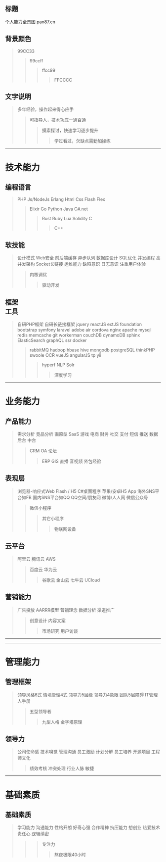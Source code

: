 ## 标题
个人能力全景图 pan87.cn

## 背景颜色

> 99CC33
> > 99ccff
> > > ffcc99
> > > > FFCCCC

## 文字说明

> 多年经验，操作起来得心应手
> > 可指导人，技术功底一通百通
> > > 摸索探讨，快速学习逐步提升
> > > > 学过看过，欠缺点需勤加操练

---

# 技术能力

## 编程语言
> PHP
> Js/NodeJs
> Erlang
> Html
> Css
> Flash
> Flex
> > Elixir
> > Go
> > Python
> > Java
> > C#.net
> > > Rust
> > > Ruby
> > > Lua
> > > Solidity
> > > C
> > > > C++

## 软技能
> 设计模式
> Web安全
> 前后端缓存
> 异步队列
> 数据库设计
> SQL优化
> 并发编程
> 高并发架构
> Socket长链接
> 运维能力
> 缺陷意识
> 日志意识
> 注重用户体验
> > 内核调优
> > > 驱动开发

## 框架<br>工具
> 自研PHP框架
> 自研长链接框架
> jquery
> reactJS
> extJS
> foundation
> bootstrap
> symfony
> laravel
> adobe air
> cordova
> nginx
> apache
> mysql
> redis
> memcache
> git
> workerman
> couchDB
> dynamoDB
> sphinx
> ElasticSearch
> graphQL
> ssr
> docker
> > rabbitMQ
> > hadoop
> > hbase
> > hive
> > mongodb
> > postgreSQL
> > thinkPHP
> > swoole
> > OCR
> > vueJS
> > angularJS
> > tp
> > yii
> > > hyperf
> > > NLP
> > > Solr
> > > > 深度学习

---

# 业务能力

## 产品能力
> 需求分析
> 竞品分析
> 画原型
> SaaS
> 游戏
> 电商
> 财务
> 社交
> 支付
> 短信
> 推送
> 数据后台
> 中台
> > CRM
> > OA
> > 论坛
> > > ERP
> > > GIS
> > > 直播
> > > 音视频
> > > 外包经验

## 表现层
> 浏览器-响应式Web
> Flash / H5
> C#桌面程序
> 苹果/安卓H5 App
> 海外SNS平台如FB
> 国内SNS平台如QQ
> QQ空间/朋友网
> 微博/人人网
> 微信公众号
> > 微信小程序
> > > 其它小程序
> > > > 物联网设备

## 云平台
> 阿里云
> 腾讯云
> AWS
> > 百度云
> > 华为云
> > > 谷歌云
> > > 金山云
> > > 七牛云
> > > UCloud

## 营销能力
> 广告投放
> AARRR模型
> 营销理念
> 数据分析
> 渠道推广
> > 创意设计
> > 内容文案
> > > 市场研究
> > > 用户访谈

---
---

# 管理能力

## 管理框架
> 领导风格6式
> 情境管理4式
> 领导力5层级
> 领导力4象限
> 团队5层障碍
> IT管理人手册
> > 五型领导者
> > > 九型人格
> > > 金字塔原理

## 领导力
> 公司使命感
> 技术嗅觉
> 管理沟通
> 员工激励
> 计划分解
> 员工培养
> 开源项目
> 工程师文化
> > 绩效考核
> > 冲突处理
> > 行业人脉
> > 敏捷

---

# 基础素质

## 基础素质
> 学习能力
> 沟通能力
> 性格开朗
> 好奇心强
> 合作精神
> 抗压能力
> 想创业
> 热爱技术
> 责任心
> 逻辑缜密
> > > 专注力
> > > > 熬夜极限40小时






